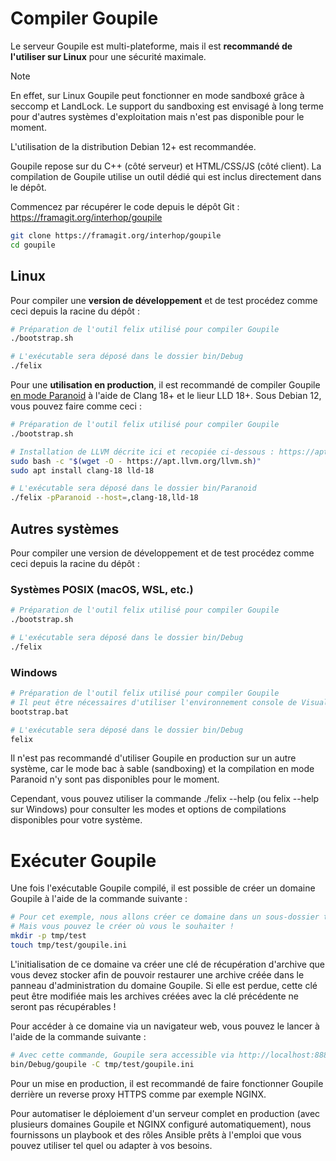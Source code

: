 # Compiler Goupile

Le serveur Goupile est multi-plateforme, mais il est **recommandé de l'utiliser sur Linux** pour une sécurité maximale.

> [!NOTE]
> En effet, sur Linux Goupile peut fonctionner en mode sandboxé grâce à seccomp et LandLock. Le support du sandboxing est envisagé à long terme pour d'autres systèmes d'exploitation mais n'est pas disponible pour le moment.
> 
> L'utilisation de la distribution Debian 12+ est recommandée.

Goupile repose sur du C++ (côté serveur) et HTML/CSS/JS (côté client). La compilation de Goupile utilise un outil dédié qui est inclus directement dans le dépôt.

Commencez par récupérer le code depuis le dépôt Git : https://framagit.org/interhop/goupile

```sh
git clone https://framagit.org/interhop/goupile
cd goupile
```

## Linux

Pour compiler une **version de développement** et de test procédez comme ceci depuis la racine du dépôt :

```sh
# Préparation de l'outil felix utilisé pour compiler Goupile
./bootstrap.sh

# L'exécutable sera déposé dans le dossier bin/Debug
./felix
```

Pour une **utilisation en production**, il est recommandé de compiler Goupile [en mode Paranoid](technical/architecture.md#options-de-compilation) à l'aide de Clang 18+ et le lieur LLD 18+. Sous Debian 12, vous pouvez faire comme ceci :

```sh
# Préparation de l'outil felix utilisé pour compiler Goupile
./bootstrap.sh

# Installation de LLVM décrite ici et recopiée ci-dessous : https://apt.llvm.org/
sudo bash -c "$(wget -O - https://apt.llvm.org/llvm.sh)"
sudo apt install clang-18 lld-18

# L'exécutable sera déposé dans le dossier bin/Paranoid
./felix -pParanoid --host=,clang-18,lld-18
```

## Autres systèmes

Pour compiler une version de développement et de test procédez comme ceci depuis la racine du dépôt :

### Systèmes POSIX (macOS, WSL, etc.)

```sh
# Préparation de l'outil felix utilisé pour compiler Goupile
./bootstrap.sh

# L'exécutable sera déposé dans le dossier bin/Debug
./felix
```

### Windows

```sh
# Préparation de l'outil felix utilisé pour compiler Goupile
# Il peut être nécessaires d'utiliser l'environnement console de Visual Studio avant de continuer.
bootstrap.bat

# L'exécutable sera déposé dans le dossier bin/Debug
felix
```

Il n'est pas recommandé d'utiliser Goupile en production sur un autre système, car le mode bac à sable (sandboxing) et la compilation en mode Paranoid n'y sont pas disponibles pour le moment.

Cependant, vous pouvez utiliser la commande ./felix --help (ou felix --help sur Windows) pour consulter les modes et options de compilations disponibles pour votre système.

# Exécuter Goupile

Une fois l'exécutable Goupile compilé, il est possible de créer un domaine Goupile à l'aide de la commande suivante :

```sh
# Pour cet exemple, nous allons créer ce domaine dans un sous-dossier tmp du dépôt.
# Mais vous pouvez le créer où vous le souhaiter !
mkdir -p tmp/test
touch tmp/test/goupile.ini
```

L'initialisation de ce domaine va créer une clé de récupération d'archive que vous devez stocker afin de pouvoir restaurer une archive créée dans le panneau d'administration du domaine Goupile. Si elle est perdue, cette clé peut être modifiée mais les archives créées avec la clé précédente ne seront pas récupérables !

Pour accéder à ce domaine via un navigateur web, vous pouvez le lancer à l'aide de la commande suivante :

```sh
# Avec cette commande, Goupile sera accessible via http://localhost:8889/
bin/Debug/goupile -C tmp/test/goupile.ini
```

Pour un mise en production, il est recommandé de faire fonctionner Goupile derrière un reverse proxy HTTPS comme par exemple NGINX.

Pour automatiser le déploiement d'un serveur complet en production (avec plusieurs domaines Goupile et NGINX configuré automatiquement), nous fournissons un playbook et des rôles Ansible prêts à l'emploi que vous pouvez utiliser tel quel ou adapter à vos besoins.
